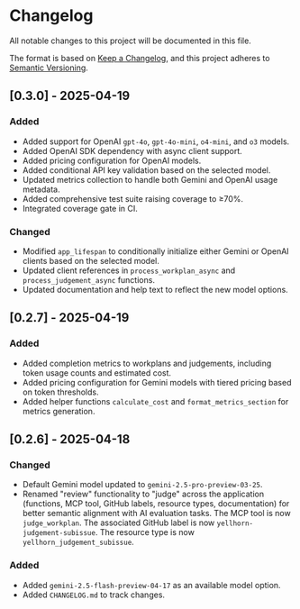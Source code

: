 # Changelog

All notable changes to this project will be documented in this file.

The format is based on [Keep a Changelog](https://keepachangelog.com/en/1.0.0/),
and this project adheres to [Semantic Versioning](https://semver.org/spec/v2.0.0.html).

## [0.3.0] - 2025-04-19

### Added

- Added support for OpenAI `gpt-4o`, `gpt-4o-mini`, `o4-mini`, and `o3` models.
- Added OpenAI SDK dependency with async client support.
- Added pricing configuration for OpenAI models.
- Added conditional API key validation based on the selected model.
- Updated metrics collection to handle both Gemini and OpenAI usage metadata.
- Added comprehensive test suite raising coverage to ≥70%.
- Integrated coverage gate in CI.

### Changed

- Modified `app_lifespan` to conditionally initialize either Gemini or OpenAI clients based on the selected model.
- Updated client references in `process_workplan_async` and `process_judgement_async` functions.
- Updated documentation and help text to reflect the new model options.

## [0.2.7] - 2025-04-19

### Added

- Added completion metrics to workplans and judgements, including token usage counts and estimated cost.
- Added pricing configuration for Gemini models with tiered pricing based on token thresholds.
- Added helper functions `calculate_cost` and `format_metrics_section` for metrics generation.

## [0.2.6] - 2025-04-18

### Changed

- Default Gemini model updated to `gemini-2.5-pro-preview-03-25`.
- Renamed "review" functionality to "judge" across the application (functions, MCP tool, GitHub labels, resource types, documentation) for better semantic alignment with AI evaluation tasks. The MCP tool is now `judge_workplan`. The associated GitHub label is now `yellhorn-judgement-subissue`. The resource type is now `yellhorn_judgement_subissue`.

### Added

- Added `gemini-2.5-flash-preview-04-17` as an available model option.
- Added `CHANGELOG.md` to track changes.

